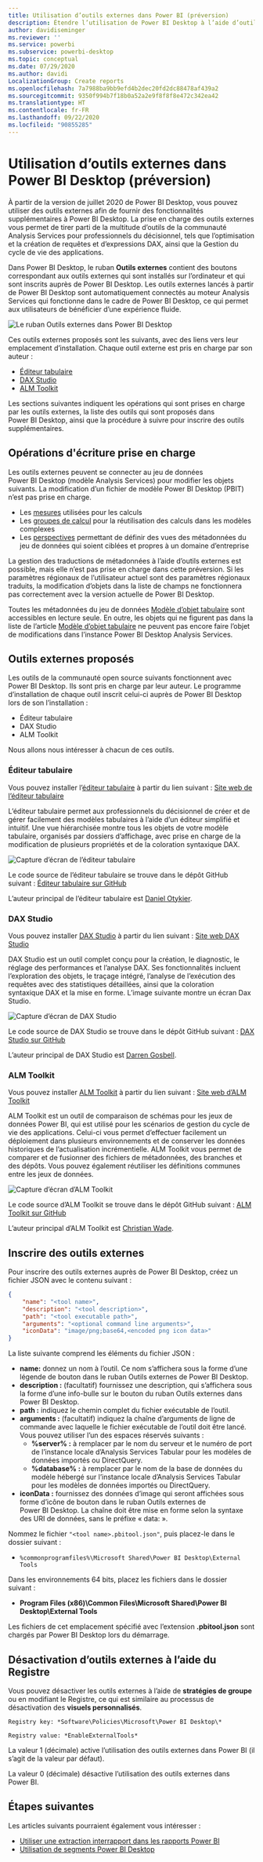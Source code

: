 ```yaml
---
title: Utilisation d’outils externes dans Power BI (préversion)
description: Étendre l’utilisation de Power BI Desktop à l’aide d’outils externes
author: davidiseminger
ms.reviewer: ''
ms.service: powerbi
ms.subservice: powerbi-desktop
ms.topic: conceptual
ms.date: 07/29/2020
ms.author: davidi
LocalizationGroup: Create reports
ms.openlocfilehash: 7a7988ba9bb9efd4b2dec20fd2dc88478af439a2
ms.sourcegitcommit: 9350f994b7f18b0a52a2e9f8f8f8e472c342ea42
ms.translationtype: HT
ms.contentlocale: fr-FR
ms.lasthandoff: 09/22/2020
ms.locfileid: "90855285"
---
```

# <a name="using-external-tools-in-power-bi-desktop-preview"></a>Utilisation d’outils externes dans Power BI Desktop (préversion)

À partir de la version de juillet 2020 de Power BI Desktop, vous pouvez utiliser des outils externes afin de fournir des fonctionnalités supplémentaires à Power BI Desktop. La prise en charge des outils externes vous permet de tirer parti de la multitude d’outils de la communauté Analysis Services pour professionnels du décisionnel, tels que l’optimisation et la création de requêtes et d’expressions DAX, ainsi que la Gestion du cycle de vie des applications.

Dans Power BI Desktop, le ruban **Outils externes** contient des boutons correspondant aux outils externes qui sont installés sur l’ordinateur et qui sont inscrits auprès de Power BI Desktop. Les outils externes lancés à partir de Power BI Desktop sont automatiquement connectés au moteur Analysis Services qui fonctionne dans le cadre de Power BI Desktop, ce qui permet aux utilisateurs de bénéficier d’une expérience fluide.

![Le ruban Outils externes dans Power BI Desktop](media/desktop-external-tools/desktop-external-tools-01.png)

Ces outils externes proposés sont les suivants, avec des liens vers leur emplacement d’installation. Chaque outil externe est pris en charge par son auteur :

* [Éditeur tabulaire](https://tabulareditor.com/)
* [DAX Studio](https://daxstudio.org)
* [ALM Toolkit](http://alm-toolkit.com)


Les sections suivantes indiquent les opérations qui sont prises en charge par les outils externes, la liste des outils qui sont proposés dans Power BI Desktop, ainsi que la procédure à suivre pour inscrire des outils supplémentaires.

## <a name="supported-write-operations"></a>Opérations d'écriture prise en charge

Les outils externes peuvent se connecter au jeu de données Power BI Desktop (modèle Analysis Services) pour modifier les objets suivants. La modification d’un fichier de modèle Power BI Desktop (PBIT) n’est pas prise en charge.

* Les [mesures](/analysis-services/tabular-models/measures-ssas-tabular) utilisées pour les calculs
* Les [groupes de calcul](/analysis-services/tabular-models/calculation-groups) pour la réutilisation des calculs dans les modèles complexes
* Les [perspectives](/analysis-services/tabular-models/perspectives-ssas-tabular) permettant de définir des vues des métadonnées du jeu de données qui soient ciblées et propres à un domaine d’entreprise

La gestion des traductions de métadonnées à l’aide d’outils externes est possible, mais elle n’est pas prise en charge dans cette préversion. Si les paramètres régionaux de l’utilisateur actuel sont des paramètres régionaux traduits, la modification d’objets dans la liste de champs ne fonctionnera pas correctement avec la version actuelle de Power BI Desktop. 

Toutes les métadonnées du jeu de données [Modèle d’objet tabulaire](/analysis-services/tom/introduction-to-the-tabular-object-model-tom-in-analysis-services-amo) sont accessibles en lecture seule. En outre, les objets qui ne figurent pas dans la liste de l’article [Modèle d’objet tabulaire](/analysis-services/tom/introduction-to-the-tabular-object-model-tom-in-analysis-services-amo) ne peuvent pas encore faire l’objet de modifications dans l’instance Power BI Desktop Analysis Services.


## <a name="featured-external-tools"></a>Outils externes proposés

Les outils de la communauté open source suivants fonctionnent avec Power BI Desktop. Ils sont pris en charge par leur auteur. Le programme d’installation de chaque outil inscrit celui-ci auprès de Power BI Desktop lors de son l’installation :

* Éditeur tabulaire
* DAX Studio
* ALM Toolkit

Nous allons nous intéresser à chacun de ces outils.

### <a name="tabular-editor"></a>Éditeur tabulaire

Vous pouvez installer l’[éditeur tabulaire](https://tabulareditor.com/) à partir du lien suivant : [Site web de l’éditeur tabulaire](https://tabulareditor.com/)

L’éditeur tabulaire permet aux professionnels du décisionnel de créer et de gérer facilement des modèles tabulaires à l’aide d’un éditeur simplifié et intuitif. Une vue hiérarchisée montre tous les objets de votre modèle tabulaire, organisés par dossiers d’affichage, avec prise en charge de la modification de plusieurs propriétés et de la coloration syntaxique DAX.

![Capture d’écran de l’éditeur tabulaire](media/desktop-external-tools/desktop-external-tools-02.png)

Le code source de l’éditeur tabulaire se trouve dans le dépôt GitHub suivant : [Éditeur tabulaire sur GitHub](https://github.com/otykier/TabularEditor)

L’auteur principal de l’éditeur tabulaire est [Daniel Otykier](https://www.linkedin.com/in/daniel-otykier-2231876).


### <a name="dax-studio"></a>DAX Studio

Vous pouvez installer [DAX Studio](https://daxstudio.org) à partir du lien suivant : [Site web DAX Studio](https://daxstudio.org)

DAX Studio est un outil complet conçu pour la création, le diagnostic, le réglage des performances et l’analyse DAX. Ses fonctionnalités incluent l’exploration des objets, le traçage intégré, l’analyse de l’exécution des requêtes avec des statistiques détaillées, ainsi que la coloration syntaxique DAX et la mise en forme. L’image suivante montre un écran Dax Studio. 

![Capture d’écran de DAX Studio](media/desktop-external-tools/desktop-external-tools-03.png)

Le code source de DAX Studio se trouve dans le dépôt GitHub suivant : [DAX Studio sur GitHub](https://github.com/DaxStudio/DaxStudio)

L’auteur principal de DAX Studio est [Darren Gosbell](https://www.linkedin.com/in/darrengosbell).

### <a name="alm-toolkit"></a>ALM Toolkit

Vous pouvez installer [ALM Toolkit](http://alm-toolkit.com) à partir du lien suivant : [Site web d’ALM Toolkit](http://alm-toolkit.com)

ALM Toolkit est un outil de comparaison de schémas pour les jeux de données Power BI, qui est utilisé pour les scénarios de gestion du cycle de vie des applications. Celui-ci vous permet d’effectuer facilement un déploiement dans plusieurs environnements et de conserver les données historiques de l’actualisation incrémentielle. ALM Toolkit vous permet de comparer et de fusionner des fichiers de métadonnées, des branches et des dépôts. Vous pouvez également réutiliser les définitions communes entre les jeux de données.

![Capture d’écran d’ALM Toolkit](media/desktop-external-tools/desktop-external-tools-04.png)

Le code source d’ALM Toolkit se trouve dans le dépôt GitHub suivant : [ALM Toolkit sur GitHub](https://github.com/microsoft/analysis-services)

L’auteur principal d’ALM Toolkit est [Christian Wade](https://www.linkedin.com/in/christianwade1).


## <a name="how-to-register-external-tools"></a>Inscrire des outils externes

Pour inscrire des outils externes auprès de Power BI Desktop, créez un fichier JSON avec le contenu suivant :

```json
{
    "name": "<tool name>",
    "description": "<tool description>",
    "path": "<tool executable path>",
    "arguments": "<optional command line arguments>",
    "iconData": "image/png;base64,<encoded png icon data>"
}
```

La liste suivante comprend les éléments du fichier JSON :
 
* **name:** donnez un nom à l’outil. Ce nom s’affichera sous la forme d’une légende de bouton dans le ruban Outils externes de Power BI Desktop.
* **description :** (facultatif) fournissez une description, qui s’affichera sous la forme d’une info-bulle sur le bouton du ruban Outils externes dans Power BI Desktop.
* **path :** indiquez le chemin complet du fichier exécutable de l’outil.
* **arguments :** (facultatif) indiquez la chaîne d’arguments de ligne de commande avec laquelle le fichier exécutable de l’outil doit être lancé. Vous pouvez utiliser l’un des espaces réservés suivants :
    * **%server% :** à remplacer par le nom du serveur et le numéro de port de l’instance locale d’Analysis Services Tabular pour les modèles de données importés ou DirectQuery.
    * **%database% :** à remplacer par le nom de la base de données du modèle hébergé sur l’instance locale d’Analysis Services Tabular pour les modèles de données importés ou DirectQuery.
* **iconData :** fournissez des données d’image qui seront affichées sous forme d’icône de bouton dans le ruban Outils externes de Power BI Desktop. La chaîne doit être mise en forme selon la syntaxe des URI de données, sans le préfixe « data: ».
 
Nommez le fichier `"<tool name>.pbitool.json"`, puis placez-le dans le dossier suivant :

* `%commonprogramfiles%\Microsoft Shared\Power BI Desktop\External Tools`

Dans les environnements 64 bits, placez les fichiers dans le dossier suivant :

* **Program Files (x86)\Common Files\Microsoft Shared\Power BI Desktop\External Tools**

Les fichiers de cet emplacement spécifié avec l’extension **.pbitool.json** sont chargés par Power BI Desktop lors du démarrage.

## <a name="disabling-external-tools-using-the-registry"></a>Désactivation d’outils externes à l’aide du Registre

Vous pouvez désactiver les outils externes à l’aide de **stratégies de groupe** ou en modifiant le Registre, ce qui est similaire au processus de désactivation des **visuels personnalisés**.

    Registry key: *Software\Policies\Microsoft\Power BI Desktop\*

    Registry value: *EnableExternalTools*

La valeur 1 (décimale) active l’utilisation des outils externes dans Power BI (il s’agit de la valeur par défaut).

La valeur 0 (décimale) désactive l’utilisation des outils externes dans Power BI.


## <a name="next-steps"></a>Étapes suivantes

Les articles suivants pourraient également vous intéresser :

* [Utiliser une extraction interrapport dans les rapports Power BI](desktop-cross-report-drill-through.md)
* [Utilisation de segments Power BI Desktop](../visuals/power-bi-visualization-slicers.md)